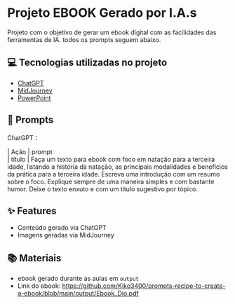 # Projeto EBOOK Gerado por I.A.s

Projeto com o objetivo de gerar um ebook digital com as facilidades das ferramentas de IA. todos os prompts
seguem abaixo.

## 💻 Tecnologias utilizadas no projeto

- [ChatGPT](https://chat.openai.com/) 
- [MidJourney](https://www.midjourney.com/app/)
- [PowerPoint](https://www.microsoft.com/en/microsoft-365/powerpoint)

## 🧠 Prompts


ChatGPT：

|   Ação   | prompt                                                                                                                                                                                                                                                               
|  título  | Faça um texto para ebook com foco em natação para a terceira idade, listando a história da natação, as principais modalidades e benefícios da prática para a terceira idade. Escreva uma introdução com um resumo sobre o foco. Explique sempre de uma maneira simples e com bastante humor. Deixe o texto enxuto e com um título sugestivo por tópico.


## ✨ Features

- Conteúdo gerado via ChatGPT
- Imagens geradas via MidJourney

## 📚 Materiais

- ebook gerado durante as aulas em `output`
- Link do ebook: https://github.com/Kiko3400/prompts-recipe-to-create-a-ebook/blob/main/output/Ebook_Dio.pdf

